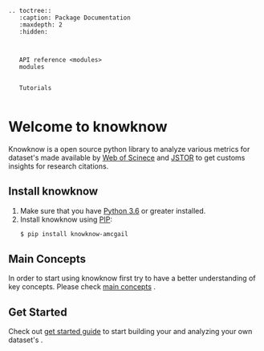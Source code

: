 ```eval_rst
.. toctree::
   :caption: Package Documentation
   :maxdepth: 2
   :hidden:

   
   
   API reference <modules> 
   modules
  
   
   Tutorials
   

```
# Welcome to knowknow

Knowknow is a open  source python library  to analyze various metrics for dataset's  made  available by [Web of Scinece](https://mjl.clarivate.com/) and [JSTOR](https://www.jstor.org/) to get customs insights for research citations.

## Install knowknow

1. Make sure that you have [Python 3.6](https://www.python.org/downloads/) or greater installed.
2. Install knowknow using [PIP](https://pip.pypa.io/en/stable/installing/):
   ```bash
   $ pip install knowknow-amcgail
   ```
## Main Concepts
In order to start using knowknow first try to have a better understanding  of key concepts. Please check [main concepts](main_concepts.md) . 
## Get Started
Check out [get started guide](getting_started.md) to start building your and analyzing your own dataset's .